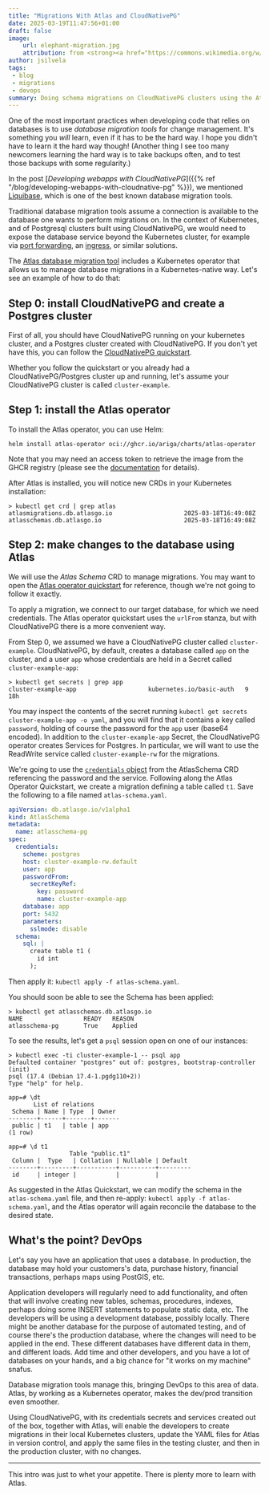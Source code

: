 ```yaml
---
title: "Migrations With Atlas and CloudNativePG"
date: 2025-03-19T11:47:56+01:00
draft: false
image:
    url: elephant-migration.jpg
    attribution: from <strong><a href="https://commons.wikimedia.org/w/index.php?curid=101232202">Wikimedia Commons</a></strong>
author: jsilvela
tags:
 - blog
 - migrations
 - devops
summary: Doing schema migrations on CloudNativePG clusters using the Atlas operator
---
```


One of the most important practices when developing code that relies on
databases is to use *database migration tools* for change management.
It's something you *will* learn, even if it has to be the hard way. I hope
you didn't have to learn it the hard way though!
(Another thing I see too many newcomers learning the hard way is to take backups
often, and to test those backups with some regularity.)

In the post [*Developing webapps with CloudNativePG*]({{% ref "/blog/developing-webapps-with-cloudnative-pg" %}}),
we mentioned [Liquibase](https://www.liquibase.com), which is one of the best
known database migration tools.

Traditional database migration tools assume a connection is available to the
database one wants to perform migrations on. In the context of Kubernetes,
and of Postgresql clusters built using CloudNativePG,
we would need to expose the database service beyond the Kubernetes cluster,
for example via
[port forwarding](https://kubernetes.io/docs/tasks/access-application-cluster/port-forward-access-application-cluster/),
an [ingress](https://kubernetes.io/docs/concepts/services-networking/ingress/),
or similar solutions.

The [Atlas database migration tool](https://atlasgo.io) includes a Kubernetes
operator that allows us to manage database migrations in a Kubernetes-native
way.
Let's see an example of how to do that:

## Step 0:  install CloudNativePG and create a Postgres cluster

First of all, you should have CloudNativePG running on your kubernetes cluster,
and a Postgres cluster created with CloudNativePG.
If you don't yet have this, you can follow the
[CloudNativePG quickstart](https://cloudnative-pg.io/documentation/current/quickstart/).

Whether you follow the quickstart or you already had a CloudNativePG/Postgres
cluster up and running, let's assume your CloudNativePG cluster is called
`cluster-example`.

## Step 1: install the Atlas operator

To install the Atlas operator, you can use Helm:

``` console
helm install atlas-operator oci://ghcr.io/ariga/charts/atlas-operator
```

Note that you may need an access token to retrieve the image from
the GHCR registry (please see the [documentation](https://docs.github.com/en/packages/working-with-a-github-packages-registry/working-with-the-container-registry#authenticating-to-the-container-registry)
for details).

After Atlas is installed, you will notice new CRDs in your Kubernetes
installation:

``` console
> kubectl get crd | grep atlas
atlasmigrations.db.atlasgo.io                    2025-03-18T16:49:08Z
atlasschemas.db.atlasgo.io                       2025-03-18T16:49:08Z
```

## Step 2: make changes to the database using Atlas

We will use the *Atlas Schema* CRD to manage migrations. You may want
to open the [Atlas operator quickstart](https://atlasgo.io/integrations/kubernetes/quickstart)
for reference, though we're not going to follow it exactly.

To apply a migration, we connect to our target database, for which
we need credentials. The Atlas operator quickstart uses the `urlFrom`
stanza, but with CloudNativePG there is a more convenient way.

From Step 0, we assumed we have a CloudNativePG cluster called
`cluster-example`.
CloudNativePG, by default, creates a database called `app` on the cluster, and
a user `app` whose credentials are held in a Secret called
`cluster-example-app`:

``` console
> kubectl get secrets | grep app
cluster-example-app                    kubernetes.io/basic-auth   9      18h
```

You may inspect the contents of the secret running `kubectl get secrets cluster-example-app -o yaml`,
and you will find that it contains a key called `password`, holding of course
the password for the `app` user (base64 encoded).
In addition to the `cluster-example-app` Secret, the CloudNativePG operator
creates Services for Postgres. In particular, we will want to use the ReadWrite
service called `cluster-example-rw` for the migrations.

We're going to use the [`credentials` object](https://atlasgo.io/integrations/kubernetes/declarative#credentials-object)
from the AtlasSchema CRD referencing
the password and the service. Following along the Atlas Operator Quickstart, we
create a migration defining a table called `t1`. Save the following to a file
named `atlas-schema.yaml`.

``` yaml
apiVersion: db.atlasgo.io/v1alpha1
kind: AtlasSchema
metadata:
  name: atlasschema-pg
spec:
  credentials:
    scheme: postgres
    host: cluster-example-rw.default
    user: app
    passwordFrom:
      secretKeyRef:
        key: password
        name: cluster-example-app
    database: app
    port: 5432
    parameters:
      sslmode: disable
  schema:
    sql: |
      create table t1 (
        id int
      );
```

Then apply it: `kubectl apply -f atlas-schema.yaml`.

You should soon be able to see the Schema has been applied:

``` console
> kubectl get atlasschemas.db.atlasgo.io
NAME                 READY   REASON
atlasschema-pg       True    Applied
```

To see the results, let's get a `psql` session open on one of our instances:

``` console
> kubectl exec -ti cluster-example-1 -- psql app
Defaulted container "postgres" out of: postgres, bootstrap-controller (init)
psql (17.4 (Debian 17.4-1.pgdg110+2))
Type "help" for help.

app=# \dt
       List of relations
 Schema | Name | Type  | Owner
--------+------+-------+-------
 public | t1   | table | app
(1 row)

app=# \d t1
                 Table "public.t1"
 Column |  Type   | Collation | Nullable | Default
--------+---------+-----------+----------+---------
 id     | integer |           |          |
```

As suggested in the Atlas Quickstart, we can modify the schema in the
`atlas-schema.yaml` file, and then re-apply:
`kubectl apply -f atlas-schema.yaml`, and the Atlas operator will again
reconcile the database to the desired state.

## What's the point? DevOps

Let's say you have an application that uses a database. In production, the
database may hold your customers's data, purchase history, financial
transactions, perhaps maps using PostGIS, etc.

Application developers will regularly need to add functionality, and often
that will involve creating new tables, schemas, procedures, indexes, perhaps
doing some INSERT statements to populate static data, etc.
The developers will be using a development database, possibly locally.
There might be another database for the purpose of automated testing, and
of course there's the production database, where the changes will need to be
applied in the end. These different databases have different data in them,
and different loads.
Add time and other developers, and you have a lot of databases on your hands,
and a big chance for "it works on my machine" snafus.

Database migration tools manage this, bringing DevOps to this area of data.
Atlas, by working as a Kubernetes operator, makes the dev/prod transition even
smoother.

Using CloudNativePG, with its credentials secrets and services created out of
the box, together with Atlas, will enable the developers to create migrations
in their local Kubernetes clusters, update the YAML
files for Atlas in version control, and apply the same files in the testing
cluster, and then in the production cluster, with no changes.

---

This intro was just to whet your appetite. There is plenty more to learn with
Atlas.
